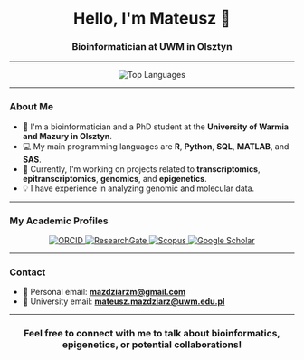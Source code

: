 <h1 align="center">Hello, I'm Mateusz 👋</h1>

<h3 align="center">Bioinformatician at UWM in Olsztyn</h3>

---

<p align="center">
  <img src="https://github-readme-stats.vercel.app/api/top-langs/?username=Mordziarz&layout=compact&theme=gruvbox" alt="Top Languages" />
</p>

---

### About Me

* 🔬 I'm a bioinformatician and a PhD student at the **University of Warmia and Mazury in Olsztyn**.
* 💻 My main programming languages are **R**, **Python**, **SQL**, **MATLAB**, and **SAS**.
* 🧬 Currently, I'm working on projects related to **transcriptomics**, **epitranscriptomics**, **genomics**, and **epigenetics**.
* 💡 I have experience in analyzing genomic and molecular data.

---

### My Academic Profiles

<p align="center">
  <a href="https://orcid.org/0000-0002-7278-4604" target="_blank">
    <img src="https://img.shields.io/badge/ORCID-A6CE39?style=for-the-badge&logo=orcid&logoColor=white" alt="ORCID" />
  </a>
  <a href="https://www.researchgate.net/profile/Mateusz-Mazdziarz" target="_blank">
    <img src="https://img.shields.io/badge/ResearchGate-00CCBB?style=for-the-badge&logo=researchgate&logoColor=white" alt="ResearchGate" />
  </a>
  <a href="https://www.scopus.com/authid/detail.uri?authorId=58285051300" target="_blank">
    <img src="https://img.shields.io/badge/SCOPUS-38415C?style=for-the-badge&logo=scopus&logoColor=white" alt="Scopus" />
  </a>
  <a href="https://scholar.google.com/citations?user=GKj6DpsAAAAJ&hl=pl&oi=ao" target="_blank">
    <img src="https://img.shields.io/badge/Google%20Scholar-4285F4?style=for-the-badge&logo=googlescholar&logoColor=white" alt="Google Scholar" />
  </a>
</p>

---

### Contact

* 📧 Personal email: **mazdziarzm@gmail.com**
* 📧 University email: **mateusz.mazdziarz@uwm.edu.pl**

---

<h3 align="center">Feel free to connect with me to talk about bioinformatics, epigenetics, or potential collaborations!</h3>
